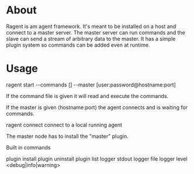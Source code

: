 # About
Ragent is am agent framework. It's meant to be installed on a host and connect to a master server. The master server can run commands and the slave can send a stream of arbitrary data to the master. It has a simple plugin system so commands can be added even at runtime.

# Usage


ragent start <directory> --commands [<command file>] --master [user:password@hostname:port]

If the command file is given it will read and execute the commands.

If the master is given (hostname:port) the agent connects and is waiting for commands.

ragent connect <directory>
connect to a local running agent


The master node has to install the "master" plugin.

Built in commands

plugin install <name> <git repo>
plugin uninstall <name>
plugin list
logger stdout
logger file <file>
logger level <debug|info|warning>
